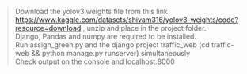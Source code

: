 > Download the yolov3.weights file from this link https://www.kaggle.com/datasets/shivam316/yolov3-weights/code?resource=download , unzip and place in the project folder.\
> Django, Pandas and numpy are required to be installed.\
> Run assign_green.py and the django project traffic_web (cd traffic-web && python manage.py runserver) simultaneously\
> Check output on the console and localhost:8000
